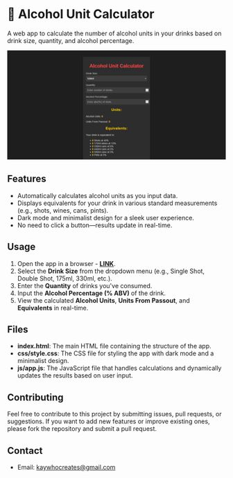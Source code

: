 # 🍹 Alcohol Unit Calculator

A web app to calculate the number of alcohol units in your drinks based on drink size, quantity, and alcohol percentage.

[![App Image](Non%20App/App%20Image.png)](https://kay-who-codes.github.io/Alcohol-Unit-Calculator)

## Features

- Automatically calculates alcohol units as you input data.
- Displays equivalents for your drink in various standard measurements (e.g., shots, wines, cans, pints).
- Dark mode and minimalist design for a sleek user experience.
- No need to click a button—results update in real-time.

## Usage

1. Open the app in a browser - **[LINK](https://kay-who-codes.github.io/Alcohol-Unit-Calculator)**.
2. Select the **Drink Size** from the dropdown menu (e.g., Single Shot, Double Shot, 175ml, 330ml, etc.).
3. Enter the **Quantity** of drinks you've consumed.
4. Input the **Alcohol Percentage (% ABV)** of the drink.
5. View the calculated **Alcohol Units**, **Units From Passout**, and **Equivalents** in real-time.

## Files

- **index.html**: The main HTML file containing the structure of the app.
- **css/style.css**: The CSS file for styling the app with dark mode and a minimalist design.
- **js/app.js**: The JavaScript file that handles calculations and dynamically updates the results based on user input.

## Contributing

Feel free to contribute to this project by submitting issues, pull requests, or suggestions. If you want to add new features or improve existing ones, please fork the repository and submit a pull request.

## Contact

- Email: [kaywhocreates@gmail.com](mailto:kaywhocreates@gmail.com)
